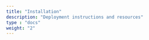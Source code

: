 ```yaml
---
title: "Installation"
description: "Deployment instructions and resources"
type : "docs"
weight: "2"
---
```

 
